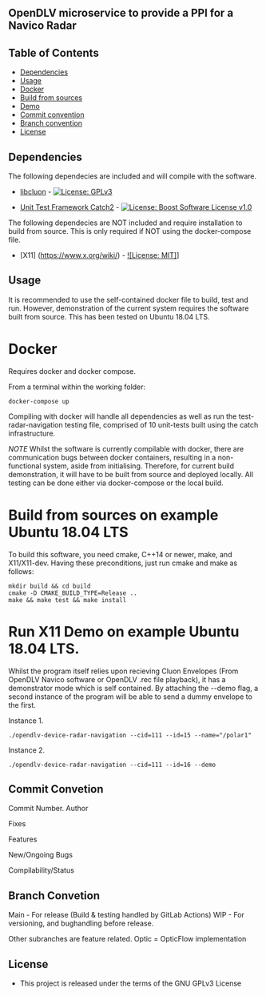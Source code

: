 ## OpenDLV microservice to provide a PPI for a Navico Radar

## Table of Contents
* [Dependencies](#dependencies)
* [Usage](#usage)
* [Docker](#docker)
* [Build from sources](#build-from-sources-on-example-ubuntu-1804-lts)
* [Demo](#run-x11-demo-on-example-ubuntu-1804-lts)
* [Commit convention](#commit-convention)
* [Branch convention](#branch-convention)
* [License](#license)


## Dependencies
The following dependecies are included and will compile with the software.  

* [libcluon](https://github.com/chrberger/libcluon) - [![License: GPLv3](https://img.shields.io/badge/license-GPL--3-blue.svg)](https://www.gnu.org/licenses/gpl-3.0.txt)

* [Unit Test Framework Catch2](https://github.com/catchorg/Catch2/releases/tag/v2.1.2) - [![License: Boost Software License v1.0](https://img.shields.io/badge/License-Boost%20v1-blue.svg)](http://www.boost.org/LICENSE_1_0.txt)

The following dependecies are NOT included and require installation to build from source. This is only required if NOT using the docker-compose file. 

* [X11] (https://www.x.org/wiki/) - [![License: MIT]](https://opensource.org/licenses/mit-license.php)]

## Usage

It is recommended to use the self-contained docker file to build, test and run. However, demonstration of the current system requires the software built from source. This has been tested on Ubuntu 18.04 LTS. 

# Docker

Requires docker and docker compose. 

From a terminal within the working folder: 

```
docker-compose up

```
Compiling with docker will handle all dependencies as well as run the test-radar-navigation testing file, comprised of 10 unit-tests built using the catch infrastructure. 

*NOTE* Whilst the software is currently compilable with docker, there are communication bugs between docker containers, resulting in a non-functional system, aside from initialising. Therefore, for current build demonstration, it will have to be built from source and deployed locally. All testing can be done either via docker-compose or the local build. 

# Build from sources on example Ubuntu 18.04 LTS

To build this software, you need cmake, C++14 or newer, make, and X11/X11-dev. Having these preconditions, just run cmake and make as follows:

```
mkdir build && cd build
cmake -D CMAKE_BUILD_TYPE=Release ..
make && make test && make install
```

# Run X11 Demo on example Ubuntu 18.04 LTS. 

Whilst the program itself relies upon recieving Cluon Envelopes (From OpenDLV Navico software or OpenDLV .rec file playback), it has a demonstrator mode which is self contained. By attaching the --demo flag, a second instance of the program will be able to send a dummy envelope to the first. 

Instance 1. 
```
./opendlv-device-radar-navigation --cid=111 --id=15 --name="/polar1"
```
Instance 2.
```
./opendlv-device-radar-navigation --cid=111 --id=16 --demo
```

## Commit Convetion

Commit Number. Author

Fixes

Features

New/Ongoing Bugs

Compilability/Status

## Branch Convetion

Main - For release (Build & testing handled by GitLab Actions) WIP - For versioning, and bughandling before release.

Other subranches are feature related. Optic = OpticFlow implementation

## License

* This project is released under the terms of the GNU GPLv3 License


